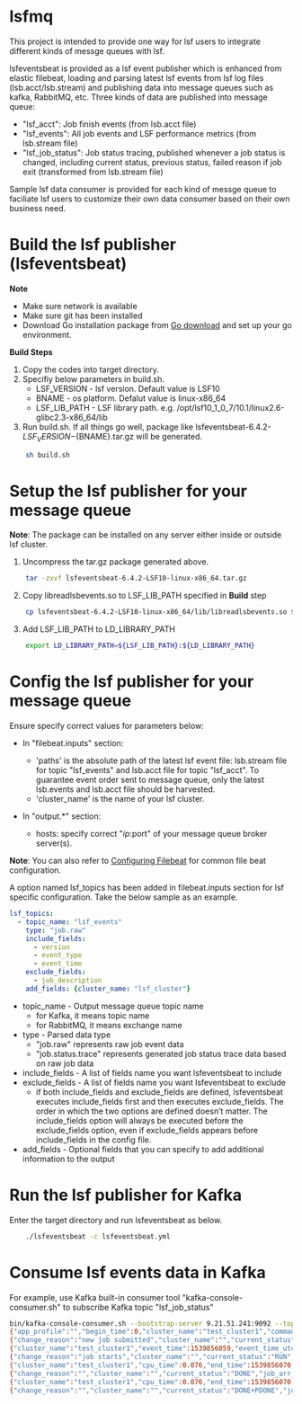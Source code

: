 # lsfmq

This project is intended to provide one way for lsf users to integrate different kinds of messge queues with lsf. 

lsfeventsbeat is provided as a lsf event publisher which is enhanced from elastic filebeat, loading and parsing latest lsf events from lsf log files (lsb.acct/lsb.stream) and publishing data into message queues such as kafka, RabbitMQ, etc. Three kinds of data are published into message queue:

+ "lsf_acct":        Job finish events (from lsb.acct file)
+ "lsf_events":      All job events and LSF performance metrics (from lsb.stream file)
+ "lsf_job_status":  Job status tracing, published whenever a job status is changed, including current status, previous status, failed reason if job exit (transformed from lsb.stream file)

Sample lsf data consumer is provided for each kind of messge queue to faciliate lsf users to customize their own data consumer based on their own business need.


# Build the lsf publisher (lsfeventsbeat)

__Note__
+ Make sure network is available
+ Make sure git has been installed
+ Download Go installation package from [Go download](https://golang.org/dl/) and set up your go environment.

__Build Steps__
1. Copy the codes into target directory.
2. Specifiy below parameters in build.sh.
    + LSF_VERSION - lsf version. Default value is LSF10
    + BNAME - os platform. Defalut value is linux-x86_64
    + LSF_LIB_PATH - LSF library path. e.g. /opt/lsf10_1_0_7/10.1/linux2.6-glibc2.3-x86_64/lib
3. Run build.sh. If all things go well, package like lsfeventsbeat-6.4.2-${LSF_VERSION}-${BNAME}.tar.gz will be generated.
``` bash
    sh build.sh
```

# Setup the lsf publisher for your message queue

__Note__: The package can be installed on any server either inside or outside lsf cluster. 

1. Uncompress the tar.gz package generated above.
``` bash
    tar -zxvf lsfeventsbeat-6.4.2-LSF10-linux-x86_64.tar.gz
```
2. Copy libreadlsbevents.so to LSF_LIB_PATH specified in __Build__ step
``` bash
    cp lsfeventsbeat-6.4.2-LSF10-linux-x86_64/lib/libreadlsbevents.so ${LSF_LIB_PATH}
```
3. Add LSF_LIB_PATH to LD_LIBRARY_PATH
``` bash
    export LD_LIBRARY_PATH=${LSF_LIB_PATH}:${LD_LIBRARY_PATH}
```

# Config the lsf publisher for your message queue

Ensure specify correct values for parameters below:
+ In "filebeat.inputs" section: 
    - 'paths' is the absolute path of the latest lsf event file:  lsb.stream file for topic "lsf_events" and lsb.acct file for topic "lsf_acct".  To guarantee event order sent to message queue, only the latest lsb.events and lsb.acct file should be harvested. 
    - 'cluster_name' is the name of your lsf cluster. 

+ In "output.*" section:
    - hosts: specify correct "$ip:$port" of your message queue broker server(s).
  
__Note__: 
You can also refer to [Configuring Filebeat](https://www.elastic.co/guide/en/beats/filebeat/current/configuring-howto-filebeat.html) for common file beat configuration.   
    
A option named lsf_topics has been added in filebeat.inputs section for lsf specific configuration. Take the below sample as an example.
``` yml
lsf_topics: 
  - topic_name: "lsf_events"
    type: "job.raw"
    include_fields:
      - version
      - event_type
      - event_time
    exclude_fields:
      - job_description
    add_fields: {cluster_name: "lsf_cluster"}
```

+ topic_name - Output message queue topic name
    - for Kafka, it means topic name
    - for RabbitMQ, it means exchange name
+ type - Parsed data type
    - "job.raw" represents raw job event data
    - "job.status.trace" represents generated job status trace data based on raw job data
+ include_fields - A list of fields name you want lsfeventsbeat to include
+ exclude_fields - A list of fields name you want lsfeventsbeat to exclude
    - if both include_fields and exclude_fields are defined, lsfeventsbeat executes include_fields first and then executes exclude_fields. The order in which the two options are defined doesn’t matter. The include_fields option will always be executed before the exclude_fields option, even if exclude_fields appears before include_fields in the config file.
+ add_fields - Optional fields that you can specify to add additional information to the output


# Run the lsf publisher for Kafka

Enter the target directory and run lsfeventsbeat as below.
``` bash
    ./lsfeventsbeat -c lsfeventsbeat.yml
```

# Consume lsf events data in Kafka

For example, use Kafka built-in consumer tool "kafka-console-consumer.sh" to subscribe Kafka topic "lsf_job_status"

``` bash
bin/kafka-console-consumer.sh --bootstrap-server 9.21.51.241:9092 --topic lsf_job_status --from-beginning
{"app_profile":"","begin_time":0,"cluster_name":"test_cluster1","command":"sleep 10","cwd":"/env/lsf/work/cluster1/logdir/stream","depend_cond":"","event_time":"2018-10-18T05:47:38-0400","event_time_utc":1539856058,"event_type":"JOB_NEW","job_arr_idx":0,"job_description":"","job_group":"","job_id":101,"job_name":"yytest","num_arr_elements":1,"out_file":"","project_name":"default","queue_name":"normal","req_num_procs_max":1,"res_req":"","sla":"","src_cluster_name":"","submission_host_name":"icp5x1","submit_time":1539856058,"user_group_name":"","user_name":"u1","version":"10.1"}
{"change_reason":"new job submitted","cluster_name":"","current_status":"PEND","job_arr_idx":0,"job_id":101}
{"cluster_name":"test_cluster1","event_time":1539856059,"event_time_utc":1539856059,"event_type":"JOB_START_ACCEPT","job_arr_idx":0,"job_id":101,"start_time":1539856059,"version":"10.1"}
{"change_reason":"job starts","cluster_name":"","current_status":"RUN","job_arr_idx":0,"job_id":101}
{"cluster_name":"test_cluster1","cpu_time":0.076,"end_time":1539856070,"event_time":"2018-10-18T05:47:50-0400","event_time_utc":1539856070,"event_type":"JOB_STATUS","exit_info":0,"exit_status":0,"job_arr_idx":0,"job_id":101,"job_status":"DONE","job_status_code":64,"max_mem":0,"stime":0.06,"utime":0.016,"version":"10.1"}
{"change_reason":"","cluster_name":"","current_status":"DONE","job_arr_idx":0,"job_id":101,"last_status":"RUN"}
{"cluster_name":"test_cluster1","cpu_time":0.076,"end_time":1539856070,"event_time":"2018-10-18T05:47:50-0400","event_time_utc":1539856070,"event_type":"JOB_STATUS","exit_info":0,"exit_status":0,"job_arr_idx":0,"job_id":101,"job_status":"DONE+PDONE","job_status_code":192,"max_mem":0,"stime":0,"utime":0,"version":"10.1"}
{"change_reason":"","cluster_name":"","current_status":"DONE+PDONE","job_arr_idx":0,"job_id":101}
```